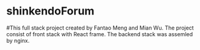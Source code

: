 # shinkendoForum
#This full stack project created by Fantao Meng and Mian Wu. The project consist of front stack with React frame. The backend stack was assemled by nginx.
